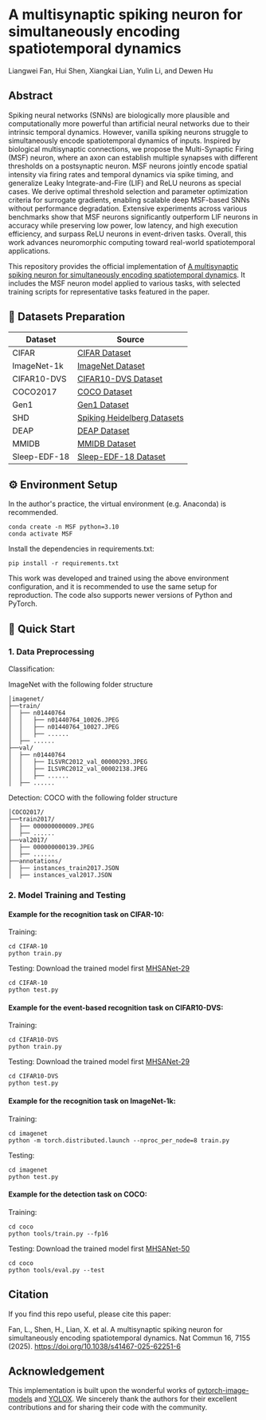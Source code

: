 # A multisynaptic spiking neuron for simultaneously encoding spatiotemporal dynamics
Liangwei Fan, Hui Shen, Xiangkai Lian, Yulin Li, and Dewen Hu

## Abstract
Spiking neural networks (SNNs) are biologically more plausible and computationally more powerful than artificial neural networks due to their intrinsic temporal dynamics. However, vanilla spiking neurons struggle to simultaneously encode spatiotemporal dynamics of inputs. Inspired by biological multisynaptic connections, we propose the Multi-Synaptic Firing (MSF) neuron, where an axon can establish multiple synapses with different thresholds on a postsynaptic neuron. MSF neurons jointly encode spatial intensity via firing rates and temporal dynamics via spike timing, and generalize Leaky Integrate-and-Fire (LIF) and ReLU neurons as special cases. We derive optimal threshold selection and parameter optimization criteria for surrogate gradients, enabling scalable deep MSF-based SNNs without performance degradation. Extensive experiments across various benchmarks show that MSF neurons significantly outperform LIF neurons in accuracy while preserving low power, low latency, and high execution efficiency, and surpass ReLU neurons in event-driven tasks. Overall, this work advances neuromorphic computing toward real-world spatiotemporal applications.

This repository provides the official implementation of [A multisynaptic spiking neuron for simultaneously encoding spatiotemporal dynamics](https://doi.org/10.1038/s41467-025-62251-6). It includes the MSF neuron model applied to various tasks, with selected training scripts for representative tasks featured in the paper.

## 📁 Datasets Preparation
| Dataset      | Source                                                                                     |
|--------------|-------------------------------------------------------------------------------------------|
| CIFAR         | [CIFAR Dataset](https://www.cs.toronto.edu/~kriz/cifar.html)                           |
| ImageNet-1k         | [ImageNet Dataset](https://www.image-net.org/)                           |
| CIFAR10-DVS         | [CIFAR10-DVS Dataset](https://figshare.com/articles/dataset/CIFAR10-DVS_New/4724671)                           |
| COCO2017         | [COCO Dataset](https://cocodataset.org/#home)                           |
| Gen1         | [Gen1 Dataset](https://www.prophesee.ai/2020/01/24/prophesee-gen1-automotive-detection-dataset/)    
| SHD    | [Spiking Heidelberg Datasets](https://zenkelab.org/resources/spiking-heidelberg-datasets-shd/) |
| DEAP         | [DEAP Dataset](https://www.eecs.qmul.ac.uk/mmv/datasets/deap/)                           |
| MMIDB    | [MMIDB Dataset](https://physionet.org/content/eegmmidb/1.0.0/) |
| Sleep-EDF-18         | [Sleep-EDF-18 Dataset](https://www.physionet.org/content/sleep-edfx/1.0.0/)                           |
## ⚙️ Environment Setup
In the author's practice, the virtual environment (e.g. Anaconda) is recommended.
```
conda create -n MSF python=3.10
conda activate MSF
```
Install the dependencies in requirements.txt:
```
pip install -r requirements.txt
```
This work was developed and trained using the above environment configuration, and it is recommended to use the same setup for reproduction. The code also supports newer versions of Python and PyTorch.
## 🚀 Quick Start
### 1. Data Preprocessing

Classification:

ImageNet with the following folder structure
```
│imagenet/
├──train/
│  ├── n01440764
│  │   ├── n01440764_10026.JPEG
│  │   ├── n01440764_10027.JPEG
│  │   ├── ......
│  ├── ......
├──val/
│  ├── n01440764
│  │   ├── ILSVRC2012_val_00000293.JPEG
│  │   ├── ILSVRC2012_val_00002138.JPEG
│  │   ├── ......
│  ├── ......
```

Detection:
COCO with the following folder structure
```
│COCO2017/
├──train2017/
│  ├── 000000000009.JPEG
│  ├── ......
├──val2017/
│  ├── 000000000139.JPEG
│  ├── ......
├──annotations/
│  ├── instances_train2017.JSON
│  ├── instances_val2017.JSON
```

### 2. Model Training and Testing
#### Example for the recognition task on CIFAR-10:
Training:
```
cd CIFAR-10
python train.py
```
Testing:
Download the trained model first [MHSANet-29](https://drive.google.com/file/d/1UUUEasZL70CjyWWPedWE1n6XTwHVChrb/view?usp=drive_link)
```
cd CIFAR-10
python test.py
```
#### Example for the event-based recognition task on CIFAR10-DVS:
Training:
```
cd CIFAR10-DVS
python train.py
```
Testing:
Download the trained model first [MHSANet-29](https://drive.google.com/file/d/1AZERB26duCkn1tDH6hdWfu2PpC4V2-rs/view?usp=drive_link)
```
cd CIFAR10-DVS
python test.py
```
#### Example for the recognition task on ImageNet-1k:
Training:
```
cd imagenet
python -m torch.distributed.launch --nproc_per_node=8 train.py
```
Testing:
```
cd imagenet
python test.py
```
#### Example for the detection task on COCO:
Training:
```
cd coco
python tools/train.py --fp16
```
Testing:
Download the trained model first [MHSANet-50](https://drive.google.com/file/d/1z-un-cHV1up_AWnRHgzE5HY84OZM5bCQ/view?usp=drive_link)
```
cd coco
python tools/eval.py --test
```

## Citation
If you find this repo useful, please cite this paper:

Fan, L., Shen, H., Lian, X. et al. A multisynaptic spiking neuron for simultaneously encoding spatiotemporal dynamics. Nat Commun 16, 7155 (2025). https://doi.org/10.1038/s41467-025-62251-6


## Acknowledgement
This implementation is built upon the wonderful works of [pytorch-image-models](https://github.com/rwightman/pytorch-image-models) and [YOLOX](https://github.com/Megvii-BaseDetection/YOLOX). We sincerely thank the authors for their excellent contributions and for sharing their code with the community.



